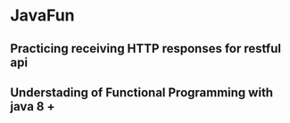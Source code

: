 # JavaFun

## Practicing receiving HTTP responses for restful api

## Understading of Functional Programming with java 8 +

